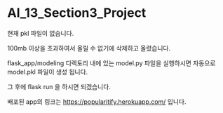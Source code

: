 # AI_13_Section3_Project

현재 pkl 파일이 없습니다.

100mb 이상을 초과하여서 올릴 수 없기에 삭제하고 올렸습니다.

flask_app/modeling 디렉토리 내에 있는 model.py 파일을 실행하시면 자동으로 model.pkl 파일이 생성 됩니다.

그 후에 flask run 을 하시면 되겠습니다.

배포된 app의 링크는 https://popularitify.herokuapp.com/ 입니다.
